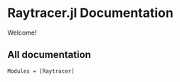 # Raytracer.jl Documentation

Welcome!

## All documentation

```@autodocs
Modules = [Raytracer]
```
